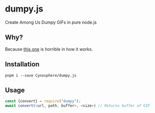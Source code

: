 # dumpy.js
Create Among Us Dumpy GIFs in pure node.js

## Why?
Because [this one](https://github.com/ThatOneCalculator/Among-Us-Dumpy-Gif-Maker) is horrible in how it works.

## Installation
```
pnpm i --save Cynosphere/dumpy.js
```
## Usage
```js
const {convert} = require("dumpy");
await convert(<url, path, buffer>, <size>) // Returns buffer of GIF
```